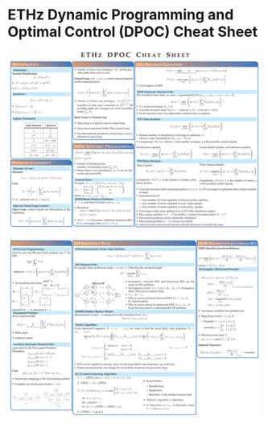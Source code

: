 # ETHz Dynamic Programming and Optimal Control (DPOC) Cheat Sheet

![img1](README.assets/ETHz_Dynamics_Programming_and_Optimal_Control_CheatSheet-1.png)

![img2](README.assets/ETHz_Dynamics_Programming_and_Optimal_Control_CheatSheet-2.png)